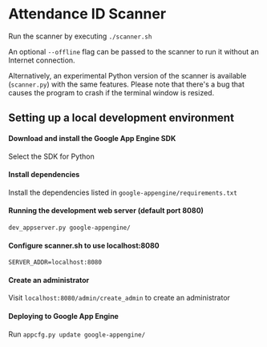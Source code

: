 # Attendance ID Scanner

Run the scanner by executing `./scanner.sh`

An optional `--offline` flag can be passed to the scanner to run it without an Internet connection.

Alternatively, an experimental Python version of the scanner is available (`scanner.py`) with the same features. Please note that there's a bug that causes the program to crash if the terminal window is resized.

## Setting up a local development environment
#### Download and install the Google App Engine SDK
Select the SDK for Python
#### Install dependencies
Install the dependencies listed in `google-appengine/requirements.txt`
#### Running the development web server (default port 8080)
`dev_appserver.py google-appengine/`
#### Configure scanner.sh to use localhost:8080
`SERVER_ADDR=localhost:8080`
#### Create an administrator
Visit `localhost:8080/admin/create_admin` to create an administrator
#### Deploying to Google App Engine
Run `appcfg.py update google-appengine/`
